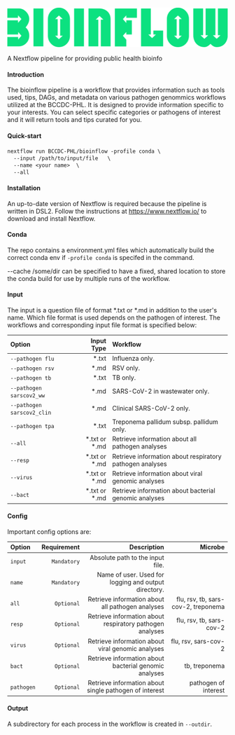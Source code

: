 ![image](pics/bioinflow_logo.png)

A Nextflow pipeline for providing public health bioinfo

#### Introduction

The bioinflow pipeline is a workflow that provides information such as tools used, tips, DAGs, and metadata on various pathogen genommics workflows utilized at the BCCDC-PHL.  It is designed to provide information specific to your interests. You can select specific categories or pathogens of interest and it will return tools and tips curated for you.



#### Quick-start

```
nextflow run BCCDC-PHL/bioinflow -profile conda \
  --input /path/to/input/file   \
  --name <your name>  \
  --all
```


#### Installation
An up-to-date version of Nextflow is required because the pipeline is written in DSL2. Follow the instructions at https://www.nextflow.io/ to download and install Nextflow.


#### Conda
The repo contains a environment.yml files which automatically build the correct conda env if `-profile conda` is specifed in the command. 

--cache /some/dir can be specified to have a fixed, shared location to store the conda build for use by multiple runs of the workflow.
#### Input

The input is a question file of format *.txt or *.md in addition to the user's name. Which file format is used depends on the pathogen of interest. The workflows and corresponding input file format is specified below:

| Option       | Input Type | Workflow                                                                                                
|:--------------|------------:|:-----------------------------------------------------------------------------------------------------------|
| `--pathogen flu`       | *.txt |  Influenza only.                                                                          |
| `--pathogen rsv`        | *.md |  RSV only.                                                      | 
| `--pathogen tb`        | *.txt  |  TB only.                                                          |
| `--pathogen sarscov2_ww`       | *.md |  SARS-CoV-2 in wastewater only.                                                  |          
| `--pathogen sarscov2_clin`       | *.md  |  Clinical SARS-CoV-2 only.                                                         |
| `--pathogen tpa`        | *.txt  |  Treponema pallidum subsp. pallidum only.                                                     |  
| `--all`    |  *.txt or *.md |  Retrieve information about all pathogen analyses                                                  |             
| `--resp`      | *.txt or *.md  |  Retrieve information about respiratory pathogen analyses                                                                   
|`--virus`    |  *.txt or *.md |  Retrieve information about viral genomic analyses                                                    |
| `--bact`    |  *.txt or *.md |  Retrieve information about bacterial genomic analyses                                                    | 

#### Config

Important config options are:

| Option        | Requirement | Description                                                                                                | Microbe  |
|:--------------|------------:|-----------------------------------------------------------------------------------------------------------:|---------:|
| `input`       | `Mandatory` |  Absolute path to the input file.                                                                          |           |
| `name`        | `Mandatory` |  Name of user. Used for logging and output directory.                                                      |           |
| `all `        | `Optional`  |  Retrieve information about all pathogen analyses                                                          | flu, rsv, tb, sars-cov-2, treponema     |
| `resp `       | `Optional`  |  Retrieve information about respiratory pathogen analyses                                                  | flu, rsv, tb, sars-cov-2                |
| `virus`       | `Optional`  |  Retrieve information about viral genomic analyses                                                         | flu, rsv,  sars-cov-2                   |
| `bact`        | `Optional`  |  Retrieve information about bacterial genomic analyses                                                     | tb, treponema                          |
| `pathogen`    | `Optional`  |  Retrieve information about single pathogen of interest                                                    | pathogen of interest                   |

#### Output
A subdirectory for each process in the workflow is created in `--outdir`. 




